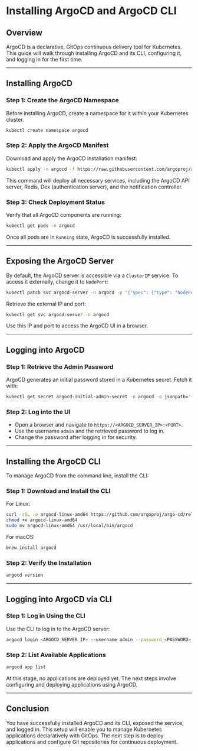 # Installing ArgoCD and ArgoCD CLI

## Overview
ArgoCD is a declarative, GitOps continuous delivery tool for Kubernetes. This guide will walk through installing ArgoCD and its CLI, configuring it, and logging in for the first time.

---

## Installing ArgoCD

### Step 1: Create the ArgoCD Namespace
Before installing ArgoCD, create a namespace for it within your Kubernetes cluster.

```bash
kubectl create namespace argocd
```

### Step 2: Apply the ArgoCD Manifest
Download and apply the ArgoCD installation manifest:

```bash
kubectl apply -n argocd -f https://raw.githubusercontent.com/argoproj/argo-cd/stable/manifests/install.yaml
```

This command will deploy all necessary services, including the ArgoCD API server, Redis, Dex (authentication server), and the notification controller.

### Step 3: Check Deployment Status
Verify that all ArgoCD components are running:

```bash
kubectl get pods -n argocd
```

Once all pods are in `Running` state, ArgoCD is successfully installed.

---

## Exposing the ArgoCD Server
By default, the ArgoCD server is accessible via a `ClusterIP` service. To access it externally, change it to `NodePort`:

```bash
kubectl patch svc argocd-server -n argocd -p '{"spec": {"type": "NodePort"}}'
```

Retrieve the external IP and port:

```bash
kubectl get svc argocd-server -n argocd
```

Use this IP and port to access the ArgoCD UI in a browser.

---

## Logging into ArgoCD
### Step 1: Retrieve the Admin Password
ArgoCD generates an initial password stored in a Kubernetes secret. Fetch it with:

```bash
kubectl get secret argocd-initial-admin-secret -n argocd -o jsonpath="{.data.password}" | base64 -d
```

### Step 2: Log into the UI
- Open a browser and navigate to `https://<ARGOCD_SERVER_IP>:<PORT>`.
- Use the username `admin` and the retrieved password to log in.
- Change the password after logging in for security.

---

## Installing the ArgoCD CLI
To manage ArgoCD from the command line, install the CLI:

### Step 1: Download and Install the CLI
For Linux:

```bash
curl -sSL -o argocd-linux-amd64 https://github.com/argoproj/argo-cd/releases/latest/download/argocd-linux-amd64
chmod +x argocd-linux-amd64
sudo mv argocd-linux-amd64 /usr/local/bin/argocd
```

For macOS:

```bash
brew install argocd
```

### Step 2: Verify the Installation
```bash
argocd version
```

---

## Logging into ArgoCD via CLI
### Step 1: Log in Using the CLI
Use the CLI to log in to the ArgoCD server:

```bash
argocd login <ARGOCD_SERVER_IP> --username admin --password <PASSWORD>
```

### Step 2: List Available Applications
```bash
argocd app list
```

At this stage, no applications are deployed yet. The next steps involve configuring and deploying applications using ArgoCD.

---

## Conclusion
You have successfully installed ArgoCD and its CLI, exposed the service, and logged in. This setup will enable you to manage Kubernetes applications declaratively with GitOps. The next step is to deploy applications and configure Git repositories for continuous deployment.

